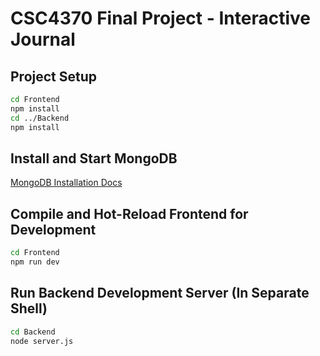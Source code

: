 # CSC4370 Final Project - Interactive Journal

<!--
### Recommended IDE Setup

[VSCode](https://code.visualstudio.com/) + [Volar](https://marketplace.visualstudio.com/items?itemName=Vue.volar) (and disable Vetur).

### Customize Vite Configuration

See [Vite Configuration Reference](https://vite.dev/config/). -->

## Project Setup

```sh
cd Frontend
npm install
cd ../Backend
npm install
```

## Install and Start MongoDB

[MongoDB Installation Docs](https://www.mongodb.com/docs/manual/installation/)

## Compile and Hot-Reload Frontend for Development

```sh
cd Frontend
npm run dev
```

## Run Backend Development Server (In Separate Shell)

```sh
cd Backend
node server.js
```

<!-- ### Compile and Minify for Production

```sh
npm run build
``` -->
